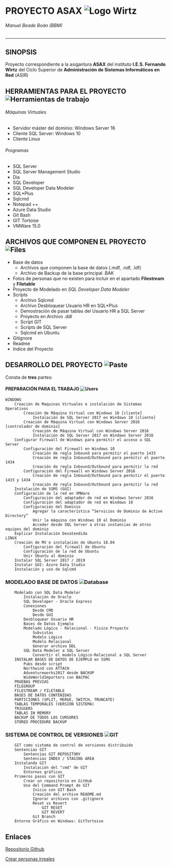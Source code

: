 # PROYECTO ASAX ![Logo Wirtz](https://user-images.githubusercontent.com/73242009/111064260-4a919780-84b3-11eb-9353-cef7b924da0c.png)
###### Manuel Beade Boán (BBM)
---


## SINOPSIS

Proyecto correspondiente a la asigantura **ASAX** del instituto **I.E.S. Fernando Wirtz** del Ciclo Superior de **Administración de Sistemas Informáticos en Red** (*ASIR*)


## HERRAMIENTAS PARA EL PROYECTO ![Herramientas de trabajo](https://user-images.githubusercontent.com/73242009/111064547-e96ac380-84b4-11eb-9662-d269f984244d.png)
###### Máquinas Virtuales
* Servidor máster del dominio: Windows Server 16
* Cliente SQL Server: Windows 10
* Cliente Linux
###### Programas
* SQL Server
* SQL Server Management Studio
* Dia
* SQL Developer
* SQL  Developer Data Modeler
* SQL*Plus
* Sqlcmd
* Notepad ++
* Azure Data Studio
* Git Bash
* GIT Tortoise
* VMWare 15.0

## ARCHIVOS QUE COMPONEN EL PROYECTO ![Files](https://user-images.githubusercontent.com/73242009/111064750-1bc8f080-84b6-11eb-83d1-e06d0a76d26e.png)
* Base de datos
    * Archivos que componen la base de datos (.mdf, .ndf, .ldf)
    * Archivo de Backup de la base principal .BAK
* Fotos de personas que no existen para incluir en el apartado **Filestream** y **Filetable**
* Proyecto de Modelado en *SQL Developer Data Modeler*
* Scripts
    * Archivo Sqlcmd
	* Archivo Desbloquear Usuario HR en SQL*Plus
	* Demostración de pasar tablas del Usuario HR a SQL Server
	* Proyecto en Archivo .ddl
	* Script GIT
	* Scripts de SQL Server
	* Sqlcmd en Ubuntu
* Gitignore
* Readme
* Indice del Proyecto


## DESARROLLO DEL PROYECTO    ![Paste](https://user-images.githubusercontent.com/73242009/111062006-9db11d80-84a6-11eb-9ce5-163e69f1d68a.png)

Consta de **tres** partes:

#### PREPARACIÓN PARA EL TRABAJO    ![Users](https://user-images.githubusercontent.com/73242009/111062555-ddc5cf80-84a9-11eb-8eeb-5e64075dfb05.png)
~~~
WINDOWS
	Creación de Maquinas Virtuales e instalación de Sistemas Operativos 
		Creación de Máquina Virtual con Windows 10 [cliente]
			Instalación de SQL Server 2017 en Windows 10 [cliente]
		Creación de Máquina Virtual con Windows Server 2016 [controlador de dominio]
			Creación de Máquina Virtual con Windows Server 2016
			Instalación de SQL Server 2017 en Windows Server 2016
	Configurar Firewall de Windows para permitir el acceso a SQL Server 
		Configuración del Firewall en Windows 10
			Creación de regla Inbound para permitir el puerto 1433
			Creación de regla Inbound/Outbound para permitir el puerto 1434
			Creación de regla Inbound/Outbound para permitir la red
		Configuración del Firewall en Windows Server 2016
			Creación de regla Inbound/Outbound para permitir el puerto 1433 y 1434
			Creación de regla Inbound/Outbound para permitir la red
	Instalación de SSMS (GUI)
	Configuración de la red en VMWare
		Configuración del adaptador de red en Windows Server 2016			
		Configuración del adaptador de red en Windows 10
		Configuración del Dominio 
			Agregar la característica “Servicios de Dominio de Active Directory”
			Unir la máquina con Windows 10 al Dominio 
			Acceder desde SQL Server a otras instancias de otros equipos del dominio
	Explicar Instalación Desatendida
LINUX
	Creación de MV e instalación de Ubuntu 18.04
		Configuración del firewall de Ubuntu
		Configuración de la red de Ubuntu
		Unir Ubuntu al dominio
	Instalar SQL Server 2017 / 2019
	Instalar GUI: Azure Data Studio
	Instalación y uso de Sqlcmd
~~~~
### MODELADO BASE DE DATOS    ![Database](https://user-images.githubusercontent.com/73242009/111062509-917a8f80-84a9-11eb-8c91-790cfe026099.png)
~~~~
	Modelado con SQL Data Modeler 
		Instalación de Oracle
		SQL Developer - Oracle Express
		Conexiones
			Desde CMD
			Desde GUI
		Desbloquear Usuario HR
		Bases de Datos Ejemplo
		Modelado Lógico - Relacional - Fisico Proyecto
			Subvistas
			Modelo Lógico
			Modelo Relacional
			Generar archivo DDL
		SQL Data Modeler a SQL Server
			Convertir el modelo Lógico-Relacional a SQL Server
	INSTALAR BASES DE DATOS DE EJEMPLO en SSMS 
		Pubs desde script 
		Northwind con ATTACH
		Adventureworks2017 desde BACKUP
		WideWorldImporters con BACPAC
	PRUEBAS PREVIAS
	FILEGROUP 
	FILESTREAM / FILETABLE
	BASES DE DATOS CONTENIDAS 
	PARTICIONES (SPLIT, MERGE, SWITCH, TRUNCATE) 
	TABLAS TEMPORALES (VERSION SISTEMA) 
	TRIGGERS
	TABLAS IN MEMORY
	BACKUP DE TODOS LOS CURSORES
	STORED PROCEDURE BACKUP
~~~~
### SISTEMA DE CONTROL DE VERSIONES    ![GIT](https://user-images.githubusercontent.com/73242009/111062657-79efd680-84aa-11eb-8742-84f85ebb90cc.png)
~~~~
	GIT como sistema de control de versiones distribuido
	Sentencias GIT
		Sentencias GIT REPOSITORY
		Sentencias INDEX / STAGING AREA
	Instalando GIT
		Instalación del "cmd" de GIT
		Entornos gráficos
	Primeros pasos con GIT
		Crear un repositorio en GitHub
		Uso del Command Prompt de GIT
			Inicio con GIT Bash
			Creación del archivo README.md
			Ignorar archivos con .gitignore
			Reset vs Revert
				GIT RESET
				GIT REVERT
			Git Branch
	Entorno Gráfico en Windows: GitTortoise
~~~~

## Enlaces

[Repositorio Github](https://github.com/BBMASAX/BBMASPACE.git)

[Crear personas irreales](https://generated.photos/)